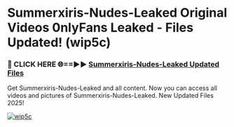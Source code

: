 # Summerxiris-Nudes-Leaked Original Videos 0nlyFans Leaked - Files Updated! (wip5c)

<h3>🔴 CLICK HERE 🌐==►► <a href="https://tinyurl.com/5h6xmrr3" rel="nofollow">Summerxiris-Nudes-Leaked Updated Files</a></h3>

Get Summerxiris-Nudes-Leaked and all content. Now you can access all videos and pictures of Summerxiris-Nudes-Leaked. New Updated Files 2025!

[![wip5c](https://i.imgur.com/KVD873Z.gif)](https://tinyurl.com/5h6xmrr3)
